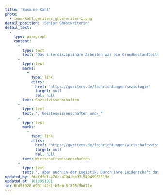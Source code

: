 ```yaml
---
title: 'Susanne Kahl'
photo:
  - team/kahl_gwriters_ghostwriter-1.png
detail_position: 'Senior Ghostwriterin'
detail_text:
  -
    type: paragraph
    content:
      -
        type: text
        text: "Das interdisziplinäre Arbeiten war ein Grundbestandteil der akademischen Ausbildung von Susanne Kahl, dementsprechend breitgefächert sind ihre Fachgebiete, in denen Sie für GWriters wissenschaftliche Arbeiten schreibt. Der Schwerpunkt ihrer Kompetenzen und damit auch der von ihr verfassten wissenschaftlichen Arbeiten liegt in den\_"
      -
        type: text
        marks:
          -
            type: link
            attrs:
              href: 'https://gwriters.de/fachrichtungen/soziologie'
              target: null
              rel: null
        text: Sozialwissenschaften
      -
        type: text
        text: ", Geisteswissenschaften und\_"
      -
        type: text
        marks:
          -
            type: link
            attrs:
              href: 'https://gwriters.de/fachrichtungen/wirtschaftswissenschaften'
              target: null
              rel: null
        text: Wirtschaftswissenschaften
      -
        type: text
        text: ', aber auch in der Logistik. Durch ihre Leidenschaft dafür, ihren persönlichen Horizont zu erweitern und unsere Kunden bei diversen akademischen Fragestellungen zu unterstützen, hat sich Susanne Kahl in der bereits mehrere Jahre andauernden Zusammenarbeit als eine unserer wichtigsten Expertinnen etabliert.'
updated_by: 5dafdfdf-476c-4794-be37-54949932513d
updated_at: 1618951081
id: 6fd5f928-d931-42b1-b5eb-8f395f5bd71e
---
```

